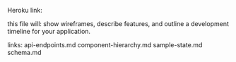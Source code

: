 Heroku link:

this file will:
  show wireframes,
  describe features, and
  outline a development timeline for your application.

links:
  api-endpoints.md
  component-hierarchy.md
  sample-state.md
  schema.md
